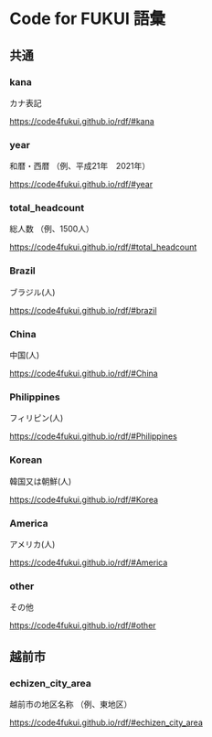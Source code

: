# Code for FUKUI 語彙

## 共通

### kana

カナ表記

https://code4fukui.github.io/rdf/#kana

### year

和暦・西暦
（例、平成21年　2021年）

https://code4fukui.github.io/rdf/#year

### total_headcount

総人数
（例、1500人）

https://code4fukui.github.io/rdf/#total_headcount

### Brazil

ブラジル(人)

https://code4fukui.github.io/rdf/#brazil

### China

中国(人)

https://code4fukui.github.io/rdf/#China

### Philippines

フィリピン(人)

https://code4fukui.github.io/rdf/#Philippines

### Korean

韓国又は朝鮮(人)

https://code4fukui.github.io/rdf/#Korea

### America

アメリカ(人)

https://code4fukui.github.io/rdf/#America

### other

その他

https://code4fukui.github.io/rdf/#other


## 越前市

### echizen_city_area

越前市の地区名称
（例、東地区）

https://code4fukui.github.io/rdf/#echizen_city_area

